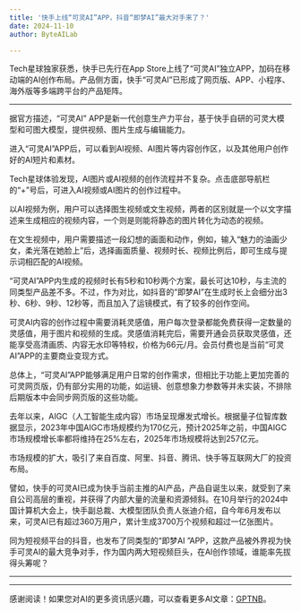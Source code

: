 ```yaml
---
title: '快手上线“可灵AI”APP，抖音“即梦AI”最大对手来了？'
date: 2024-11-10
author: ByteAILab

---
```


Tech星球独家获悉，快手已先行在App Store上线了“可灵AI”独立APP，加码在移动端的AI创作布局。产品侧方面，快手“可灵AI”已形成了网页版、APP、小程序、海外版等多端跨平台的产品矩阵。

---


据官方描述，“可灵AI” APP是新一代创意生产力平台，基于快手自研的可灵大模型和可图大模型，提供视频、图片生成与编辑能力。

进入“可灵AI”APP后，可以看到AI视频、AI图片等内容创作区，以及其他用户创作好的AI短片和素材。

Tech星球体验发现，AI图片或AI视频的创作流程并不复杂。点击底部导航栏的“+”号后，可进入AI视频或AI图片的创作过程中。

以AI视频为例，用户可以选择图生视频或文生视频，两者的区别就是一个以文字描述来生成相应的视频内容，一个则是则能将静态的图片转化为动态的视频。

在文生视频中，用户需要描述一段幻想的画面和动作，例如，输入“魅力的油画少女，柔光落在她脸上”后，选择画面质量、视频时长、视频比例后，即可生成与提示词相匹配的AI视频。

“可灵AI”APP内生成的视频时长有5秒和10秒两个方案，最长可达10秒，与主流的同类型产品差不多。不过，作为对比，如抖音的“即梦AI”在生成时长上会细分出3秒、6秒、9秒、12秒等，而且加入了运镜模式，有了较多的创作空间。

可灵AI内容的创作过程中需要消耗灵感值，用户每次登录都能免费获得一定数量的灵感值，用于图片和视频的生成。灵感值消耗完后，需要开通会员获取灵感值，还能享受高清画质、内容无水印等特权，价格为66元/月。会员付费也是当前“可灵AI”APP的主要商业变现方式。

总体上，“可灵AI”APP能够满足用户日常的创作需求，但相比于功能上更加完善的可灵网页版，仍有部分实用的功能，如运镜、创意想象力参数等并未实装，不排除后期版本中会同步网页版的这些功能。

去年以来，AIGC（人工智能生成内容）市场呈现爆发式增长。根据量子位智库数据显示，2023年中国AIGC市场规模约为170亿元，预计2025年之前，中国AIGC市场规模增长率都将维持在25%左右，2025年市场规模将达到257亿元。

市场规模的扩大，吸引了来自百度、阿里、抖音、腾讯、快手等互联网大厂的投资布局。

譬如，快手的可灵AI已成为快手当前主推的AI产品，产品自诞生以来，就受到了来自公司高层的重视，并获得了内部大量的流量和资源倾斜。在10月举行的2024中国计算机大会上，快手副总裁、大模型团队负责人张迪介绍，自今年6月发布以来，可灵AI已有超过360万用户，累计生成3700万个视频和超过一亿张图片。

同为短视频平台的抖音，也发布了同类型的“即梦AI ”APP，这款产品被外界视为快手可灵AI的最大竞争对手，作为国内两大短视频巨头，在AI创作领域，谁能率先拔得头筹呢？

---
---
感谢阅读！如果您对AI的更多资讯感兴趣，可以查看更多AI文章：[GPTNB](https://gptnb.com)。